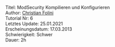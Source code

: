 Titel: ModSecurity Kompilieren und Konfigurieren  
Author: <a href="mailto:christian.folini@netnea.com">Christian Folini</a>  
Tutorial Nr: 6  
Letztes Update: 25.01.2021  
Erscheinungsdatum: 17.03.2013  
Schwierigkeit: Schwer  
Dauer: 2h  
